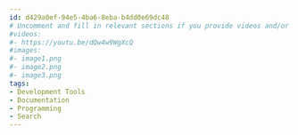 ```yaml
---
id: d429a0ef-94e5-4ba6-8eba-b4dd0e69dc48
# Uncomment and fill in relevant sections if you provide videos and/or images
#videos:
#- https://youtu.be/dQw4w9WgXcQ
#images:
#- image1.png
#- image2.png
#- image3.png
tags:
- Development Tools
- Documentation
- Programming
- Search
---
```

